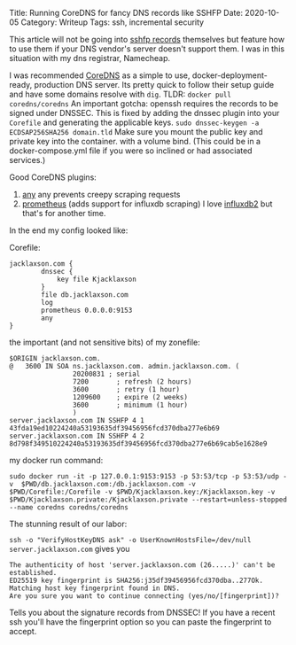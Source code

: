 Title: Running CoreDNS for fancy DNS records like SSHFP
Date: 2020-10-05
Category: Writeup 
Tags: ssh, incremental security

This article will not be going into [sshfp records](https://en.wikipedia.org/wiki/SSHFP_record) themselves but feature how to use them if your DNS vendor's server doesn't support them. I was in this situation with my dns registrar, Namecheap.

I was recommended [CoreDNS](https://coredns.io/) as a simple to use, docker-deployment-ready, production DNS server. Its pretty quick to follow their setup guide and have some domains resolve with `dig`. TLDR: `docker pull coredns/coredns` An important gotcha: openssh requires the records to be signed under DNSSEC. This is fixed by adding the dnssec plugin into your `Corefile` and generating the applicable keys. `sudo dnssec-keygen -a ECDSAP256SHA256 domain.tld` Make sure you mount the public key and private key into the container. with a volume bind. (This could be in a docker-compose.yml file if you were so inclined or had associated services.)

Good CoreDNS plugins:

  1.  [any](https://coredns.io/plugins/any/) any prevents creepy scraping requests
  2.  [prometheus](https://coredns.io/plugins/metrics/) (adds support for influxdb scraping) I love [influxdb2](https://www.influxdata.com/products/influxdb-overview/influxdb-2-0/) but that's for another time.

In the end my config looked like:

Corefile:

	
	jacklaxson.com {
			dnssec {
				key file Kjacklaxson
			}
    	    file db.jacklaxson.com
        	log
        	prometheus 0.0.0.0:9153
        	any
	}

the important (and not sensitive bits) of my zonefile:
	
	$ORIGIN jacklaxson.com.
	@	3600 IN	SOA ns.jacklaxson.com. admin.jacklaxson.com. (
					20200831 ; serial
					7200       ; refresh (2 hours)
					3600       ; retry (1 hour)
					1209600    ; expire (2 weeks)
					3600       ; minimum (1 hour)
					)
	server.jacklaxson.com IN SSHFP 4 1 43fda19ed10224240a53193635df39456956fcd370dba277e6b69
	server.jacklaxson.com IN SSHFP 4 2 8d798f349510224240a53193635df39456956fcd370dba277e6b69cab5e1628e9



 my docker run command: 

`sudo docker run -it -p 127.0.0.1:9153:9153 -p 53:53/tcp -p 53:53/udp -v 
$PWD/db.jacklaxson.com:/db.jacklaxson.com -v $PWD/Corefile:/Corefile -v $PWD/Kjacklaxson.key:/Kjacklaxson.key -v 
$PWD/Kjacklaxson.private:/Kjacklaxson.private --restart=unless-stopped --name coredns coredns/coredns`

The stunning result of our labor:

`ssh -o "VerifyHostKeyDNS ask" -o UserKnownHostsFile=/dev/null server.jacklaxson.com` gives you

	The authenticity of host 'server.jacklaxson.com (26.....)' can't be established.
	ED25519 key fingerprint is SHA256:j35df39456956fcd370dba..277Ok.
	Matching host key fingerprint found in DNS.
	Are you sure you want to continue connecting (yes/no/[fingerprint])?

Tells you about the signature records from DNSSEC! If you have a recent ssh you'll have the fingerprint option so you can paste the fingerprint to accept.
